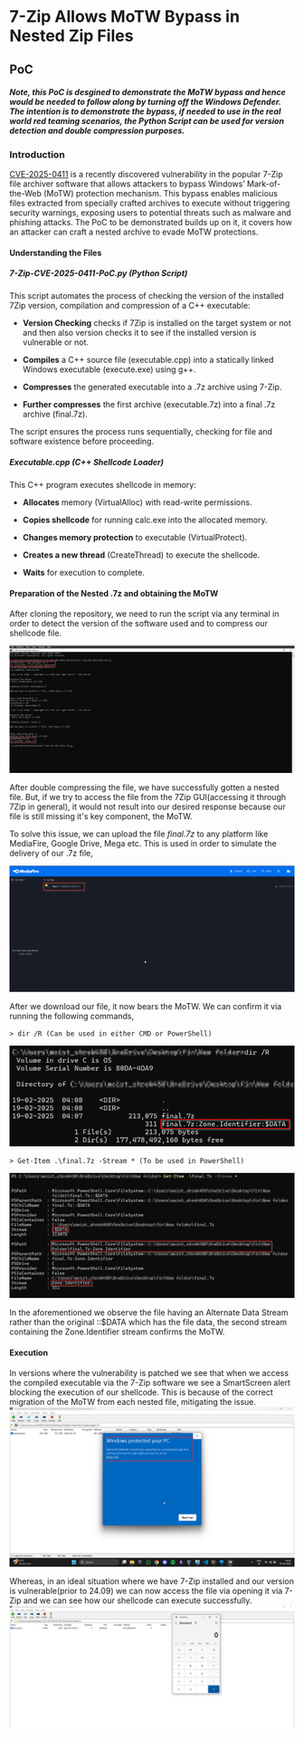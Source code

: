 
# 7-Zip Allows MoTW Bypass in Nested Zip Files

## PoC
##### **Note**, this PoC is desgined to demonstrate the MoTW bypass and hence would be needed to follow along by turning _**off**_ the **Windows Defender**. The intention is to demonstrate the bypass, if needed to use in the real world red teaming scenarios, the Python Script can be used for version detection and double compression purposes.
### Introduction
[CVE-2025-0411](https://nvd.nist.gov/vuln/detail/CVE-2025-0411) is a recently discovered vulnerability in the popular 7-Zip file archiver software that allows attackers to bypass Windows’ Mark-of-the-Web (MoTW) protection mechanism. This bypass enables malicious files extracted from specially crafted archives to execute without triggering security warnings, exposing users to potential threats such as malware and phishing attacks. The PoC to be demonstrated builds up on it, it covers how an attacker can craft a nested archive to evade MoTW protections.

#### Understanding the Files 

##### 7-Zip-CVE-2025-0411-PoC.py (Python Script) 
This script automates the process of checking the version of the installed 7Zip version, compilation and compression of a C++ executable: 

* **Version Checking** checks if 7Zip is installed on the target system or not and then also version checks it to see if the installed version is vulnerable or not. 

* **Compiles** a C++ source file (executable.cpp) into a statically linked Windows executable (execute.exe) using g++. 

* **Compresses** the generated executable into a .7z archive using 7-Zip. 

* **Further compresses** the first archive (executable.7z) into a final .7z archive (final.7z). 

The script ensures the process runs sequentially, checking for file and software existence before proceeding. 

##### Executable.cpp (C++ Shellcode Loader) 

This C++ program executes shellcode in memory: 

* **Allocates** memory (VirtualAlloc) with read-write permissions. 

* **Copies shellcode** for running calc.exe into the allocated memory. 

* **Changes memory protection** to executable (VirtualProtect). 

* **Creates a new thread** (CreateThread) to execute the shellcode. 

* **Waits** for execution to complete. 

#### Preparation of the Nested .7z and obtaining the MoTW 
After cloning the repository, we need to run the script via any terminal in order to detect the version of the software used and to compress our shellcode file.

![Command Execution](pictures/double_compression.png "Running the Python Script")

After double compressing the file, we have successfully gotten a nested file. But, if we try to access the file from the 7Zip GUI(accessing it through 7Zip in general), it would not result into our desired response because our file is still missing it's key component, the MoTW.  

To solve this issue, we can upload the file _final.7z_ to any platform like MediaFire, Google Drive, Mega etc. This is used in order to simulate the delivery of our .7z file,  

![MediaFire Interface](pictures/mediafire.png "Final file uploaded on MediaFire")

After we download our file, it now bears the MoTW. We can confirm it via running the following commands, 

    > dir /R (Can be used in either CMD or PowerShell)
    
![Command Execution](pictures/dir_command.png "Output of Dir /R")

    > Get-Item .\final.7z -Stream * (To be used in PowerShell)
 
![Command Execution](pictures/powershell_stream.png "Output of the PowerShell command")

In the aforementioned we observe the file having an Alternate Data Stream rather than the original ::$DATA which has the file data, the second stream containing the Zone.Identifier stream confirms the MoTW. 


#### Execution 

In versions where the vulnerability is patched we see that when we access the compiled executable via the 7-Zip software we see a SmartScreen alert blocking the execution of our shellcode. This is because of the correct migration of the MoTW from each nested file, mitigating the issue. 
[![SmartScreen blocking the shellcode execution](pictures/SmartScreen.png)](videos/SmartScreen-.mp4)

Whereas, in an ideal situation where we have 7-Zip installed and our version is vulnerable(prior to 24.09) we can now access the file via opening it via 7-Zip and we can see how our shellcode can execute successfully. 
[![Execution of the shellcode](pictures/calc.png)](videos/Calc.mp4)



